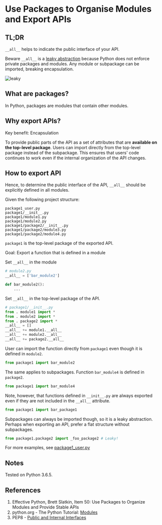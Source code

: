 # Use Packages to Organise Modules and Export APIs

## TL;DR

`__all__` helps to indicate the public interface of your API.

Beware `__all__` is a [leaky abstraction](https://en.wikipedia.org/wiki/Leaky_abstraction) because Python does not enforce private packages and modules.
Any module or subpackage can be imported, breaking encapsulation.

![leaky]

## What are packages?

In Python, packages are modules that contain other modules.

## Why export APIs?

Key benefit: Encapsulation

To provide public parts of the API as a set of attributes that are
**available on the top-level package**.
Users can import directly from the top-level package instead of the subpackage.
This ensures that users' code continues to work
even if the internal organization of the API changes.

## How to export API

Hence, to determine the public interface of the API, `__all__` should be explicitly defined in all modules. 

Given the following project structure:
```
package1_user.py
package1/__init__.py
package1/module1.py
package1/module2.py
package1/package2/__init__.py
package1/package2/module3.py
package1/package2/module4.py
```

`package1` is the top-level package of the exported API.

Goal: Export a function that is defined in a module

Set `__all__` in the module
```python
# module2.py
__all__ = ['bar_module2']

def bar_module2():
    ...
```

Set `__all__` in the top-level package of the API. 
```python
# package1/__init__.py
from . module1 import *
from . module2 import *
from . package2 import *
__all__ = []
__all__ += module1.__all__
__all__ += module2.__all__
__all__ += package2.__all__
```

User can import the function directly from `package1` even though it is defined in `module2`.
```python
from package1 import bar_module2
```

The same applies to subpackages. Function `bar_module4` is defined in `package2`.
```python
from package1 import bar_module4
```

Note, however, that functions defined in `__init__.py` are always exported even if they are not included in the `__all__` attribute.
```python
from package1 import bar_package1
```

Subpackages can always be imported though, so it is a leaky abstraction.
Perhaps when exporting an API, prefer a flat structure without subpackages.  
```python
from package1.package2 import _foo_package2 # Leaky!
```

For more examples, see [package1_user.py](package1_user.py)

## Notes

Tested on Python 3.6.5.

## References

1. Effective Python, Brett Slatkin, Item 50: Use Packages to Organize Modules and Provide
Stable APIs
2. python.org - The Python Tutorial: [Modules](https://docs.python.org/3/tutorial/modules.html)
3. PEP8 - [Public and Internal Interfaces](https://www.python.org/dev/peps/pep-0008/#public-and-internal-interfaces)

[leaky]: https://media.giphy.com/media/3orifdpsBHcnNW70B2/giphy.gif
